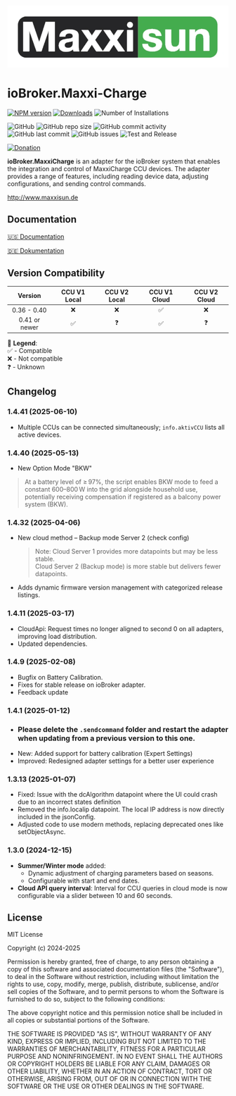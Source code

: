![Logo](admin/ms_logo_black_green.webp)

# ioBroker.Maxxi-Charge

[![NPM version](https://img.shields.io/npm/v/iobroker.maxxi-charge.svg)](https://www.npmjs.com/package/iobroker.maxxi-charge)
[![Downloads](https://img.shields.io/npm/dm/iobroker.maxxi-charge.svg)](https://www.npmjs.com/package/iobroker.maxxi-charge)
![Number of Installations](https://iobroker.live/badges/maxxi-charge-installed.svg)

![GitHub](https://img.shields.io/github/license/blabond/iobroker.maxxi-charge?style=flat-square)
![GitHub repo size](https://img.shields.io/github/repo-size/blabond/iobroker.maxxi-charge?logo=github&style=flat-square)
![GitHub commit activity](https://img.shields.io/github/commit-activity/m/blabond/iobroker.maxxi-charge?logo=github&style=flat-square)
![GitHub last commit](https://img.shields.io/github/last-commit/blabond/iobroker.maxxi-charge?logo=github&style=flat-square)
![GitHub issues](https://img.shields.io/github/issues/blabond/iobroker.maxxi-charge?logo=github&style=flat-square)
![Test and Release](https://github.com/blabond/ioBroker.maxxi-charge/actions/workflows/test-and-release.yml/badge.svg)

[![Donation](https://img.shields.io/badge/Paypal-Donate-blue?style=flat)](https://paypal.me/boehrs)

**ioBroker.MaxxiCharge** is an adapter for the ioBroker system that enables the integration and control of MaxxiCharge CCU devices. The adapter provides a range of features, including reading device data, adjusting configurations, and sending control commands.

http://www.maxxisun.de


## Documentation

[🇺🇸 Documentation](https://github.com/blabond/ioBroker.maxxi-charge/blob/main/docs/en/README.md)

[🇩🇪 Dokumentation](https://github.com/blabond/ioBroker.maxxi-charge/blob/main/docs/de/README.md)

## Version Compatibility

|    Version    | CCU V1 Local | CCU V2 Local | CCU V1 Cloud | CCU V2 Cloud |
|:-------------:|:------------:|:------------:|:------------:|:------------:|
|  0.36 - 0.40  |      ❌       |      ❌       |      ✅       |      ❌       |
| 0.41 or newer |      ✅       |      ❓       |      ✅       |      ❓       |


🔹 **Legend**:  
✅ - Compatible  
❌ - Not compatible  
❓ - Unknown

## Changelog

### 1.4.41 (2025-06-10)
- Multiple CCUs can be connected simultaneously; `info.aktivCCU` lists all active devices.

### 1.4.40 (2025-05-13)
- New Option Mode "BKW"
> At a battery level of ≥ 97%, the script enables BKW mode to feed a constant 600–800 W into the grid alongside household use, potentially receiving compensation if registered as a balcony power system (BKW).

### 1.4.32 (2025-04-06)
- New cloud method – Backup mode Server 2 (check config)
  > Note: Cloud Server 1 provides more datapoints but may be less stable.  
  > Cloud Server 2 (Backup mode) is more stable but delivers fewer datapoints.
- Adds dynamic firmware version management with categorized release listings.

### 1.4.11 (2025-03-17)
- CloudApi: Request times no longer aligned to second 0 on all adapters, improving load distribution.
- Updated dependencies.

### 1.4.9 (2025-02-08)

- Bugfix on Battery Calibration.
- Fixes for stable release on ioBroker adapter.
- Feedback update

### 1.4.1 (2025-01-12)

- ### Please delete the `.sendcommand` folder and restart the adapter when updating from a previous version to this one.
- New: Added support for battery calibration (Expert Settings)
- Improved: Redesigned adapter settings for a better user experience

### 1.3.13 (2025-01-07)
- Fixed: Issue with the dcAlgorithm datapoint where the UI could crash due to an incorrect states definition
- Removed the info.localip datapoint. The local IP address is now directly included in the jsonConfig.
- Adjusted code to use modern methods, replacing deprecated ones like setObjectAsync.

### 1.3.0 (2024-12-15)
- **Summer/Winter mode** added:
  - Dynamic adjustment of charging parameters based on seasons.
  - Configurable with start and end dates.
- **Cloud API query interval**: Interval for CCU queries in cloud mode is now configurable via a slider between 10 and 60 seconds.

## License
MIT License

Copyright (c) 2024-2025

Permission is hereby granted, free of charge, to any person obtaining a copy
of this software and associated documentation files (the "Software"), to deal
in the Software without restriction, including without limitation the rights
to use, copy, modify, merge, publish, distribute, sublicense, and/or sell
copies of the Software, and to permit persons to whom the Software is
furnished to do so, subject to the following conditions:

The above copyright notice and this permission notice shall be included in all
copies or substantial portions of the Software.

THE SOFTWARE IS PROVIDED "AS IS", WITHOUT WARRANTY OF ANY KIND, EXPRESS OR
IMPLIED, INCLUDING BUT NOT LIMITED TO THE WARRANTIES OF MERCHANTABILITY,
FITNESS FOR A PARTICULAR PURPOSE AND NONINFRINGEMENT. IN NO EVENT SHALL THE
AUTHORS OR COPYRIGHT HOLDERS BE LIABLE FOR ANY CLAIM, DAMAGES OR OTHER
LIABILITY, WHETHER IN AN ACTION OF CONTRACT, TORT OR OTHERWISE, ARISING FROM,
OUT OF OR IN CONNECTION WITH THE SOFTWARE OR THE USE OR OTHER DEALINGS IN THE
SOFTWARE.

